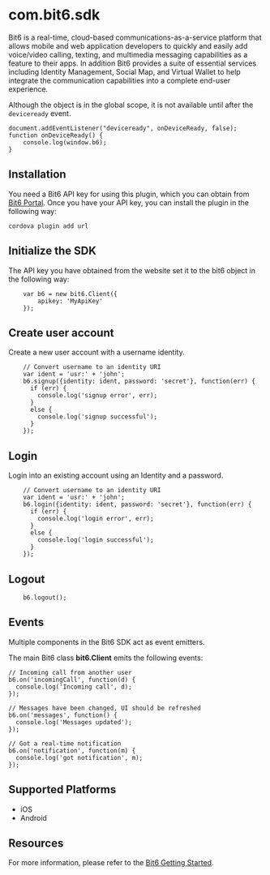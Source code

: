 # com.bit6.sdk

Bit6 is a real-time, cloud-based communications-as-a-service platform that allows mobile and web application developers to quickly and easily add voice/video calling, texting, and multimedia messaging capabilities as a feature to their apps. In addition Bit6 provides a suite of essential services including Identity Management, Social Map, and Virtual Wallet to help integrate the communication capabilities into a complete end-user experience.

Although the object is in the global scope, it is not available until after the `deviceready` event.

    document.addEventListener("deviceready", onDeviceReady, false);
    function onDeviceReady() {
        console.log(window.b6);
    }


## Installation

You need a Bit6 API key for using this plugin, which you can obtain from [Bit6 Portal](http://bit6.github.io/). Once you have your API key, you can install the plugin in the following way:

    cordova plugin add url


## Initialize the SDK

The API key you have obtained from the website set it to the bit6 object in the following way:

		var b6 = new bit6.Client({
			apikey: 'MyApiKey'
		});


## Create user account

Create a new user account with a username identity.


		// Convert username to an identity URI
		var ident = 'usr:' + 'john';
		b6.signup({identity: ident, password: 'secret'}, function(err) {
		  if (err) {
		    console.log('signup error', err);
		  }
		  else {
		    console.log('signup successful');
		  }
		});

## Login

Login into an existing account using an Identity and a password.


		// Convert username to an identity URI
		var ident = 'usr:' + 'john';
		b6.login({identity: ident, password: 'secret'}, function(err) {
		  if (err) {
		    console.log('login error', err);
		  }
		  else {
		    console.log('login successful');
		  }
		});

## Logout
		
		b6.logout();


## Events

Multiple components in the Bit6 SDK act as event emitters.

The main Bit6 class __bit6.Client__ emits the following events:


	// Incoming call from another user
	b6.on('incomingCall', function(d) {
	  console.log('Incoming call', d);
	});

	// Messages have been changed, UI should be refreshed
	b6.on('messages', function() {
	  console.log('Messages updated');
	});

	// Got a real-time notification
	b6.on('notification', function(m) {
	  console.log('got notification', m);
	});

## Supported Platforms

- iOS
- Android

## Resources

For more information, please refer to the [Bit6 Getting Started](http://bit6.github.io/bit6-js-sdk/).


